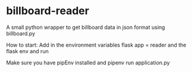 # billboard-reader
A small python wrapper to get billboard data in json format using billboard.py

How to start:
Add in the environment variables flask app = reader and the flask env and run

Make sure you have pipEnv installed and pipenv run application.py
